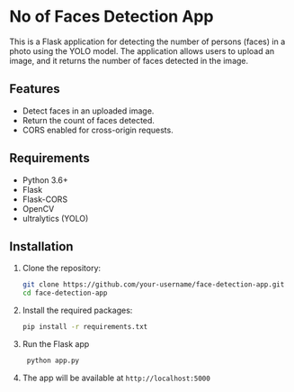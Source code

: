 # No of Faces Detection App

This is a Flask application for detecting the number of persons (faces) in a photo using the YOLO model. The application allows users to upload an image, and it returns the number of faces detected in the image.

## Features

- Detect faces in an uploaded image.
- Return the count of faces detected.
- CORS enabled for cross-origin requests.

## Requirements

- Python 3.6+
- Flask
- Flask-CORS
- OpenCV
- ultralytics (YOLO)

## Installation

1. Clone the repository:
   ```sh
   git clone https://github.com/your-username/face-detection-app.git
   cd face-detection-app
2. Install the required packages:
   ```sh
   pip install -r requirements.txt
3. Run the Flask app
   ```sh
    python app.py
4. The app will be available at `http://localhost:5000`    
